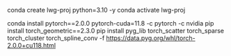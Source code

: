 conda create lwg-proj python=3.10 -y
conda activate lwg-proj

conda install pytorch==2.0.0 pytorch-cuda=11.8 -c pytorch -c nvidia
pip install torch_geometric==2.3.0
pip install pyg_lib torch_scatter torch_sparse torch_cluster torch_spline_conv -f https://data.pyg.org/whl/torch-2.0.0+cu118.html
